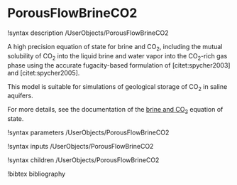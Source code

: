 # PorousFlowBrineCO2

!syntax description /UserObjects/PorousFlowBrineCO2

A high precision equation of state for brine and CO$_2$, including the mutual solubility of
CO$_2$ into the liquid brine and water vapor into the CO$_2$-rich gas phase using the accurate
fugacity-based formulation of [citet:spycher2003] and [citet:spycher2005].

This model is suitable for simulations of geological storage of CO$_2$ in saline aquifers.

For more details, see the documentation of the [brine and CO$_2$](brineco2.md) equation of state.

!syntax parameters /UserObjects/PorousFlowBrineCO2

!syntax inputs /UserObjects/PorousFlowBrineCO2

!syntax children /UserObjects/PorousFlowBrineCO2

!bibtex bibliography
